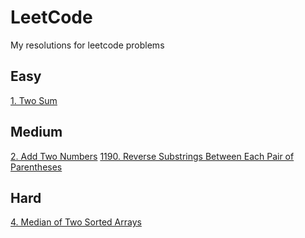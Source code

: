 # LeetCode
My resolutions for leetcode problems

## Easy
[1. Two Sum](https://github.com/GaoYuanBob/LeetCode/blob/master/LeetCode%20Problems/Easy/1.%20Two%20Sum.md)

## Medium
[2. Add Two Numbers](https://github.com/GaoYuanBob/LeetCode/blob/master/LeetCode%20Problems/Medium/2.%20Add%20Two%20Numbers.md)
[1190. Reverse Substrings Between Each Pair of Parentheses](https://leetcode.com/problems/reverse-substrings-between-each-pair-of-parentheses/description/)

## Hard
[4. Median of Two Sorted Arrays](https://github.com/GaoYuanBob/LeetCode/blob/master/LeetCode%20Problems/Hard/4.%20Median%20of%20Two%20Sorted%20Arrays.md)
